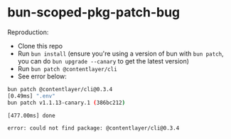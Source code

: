 # bun-scoped-pkg-patch-bug

Reproduction:

- Clone this repo
- Run `bun install` (ensure you're using a version of bun with `bun patch`, you can do `bun upgrade --canary` to get the latest version)
- Run `bun patch @contentlayer/cli`
- See error below:

```sh
bun patch @contentlayer/cli@0.3.4
[0.49ms] ".env"
bun patch v1.1.13-canary.1 (386bc212)

[477.00ms] done

error: could not find package: @contentlayer/cli@0.3.4
```